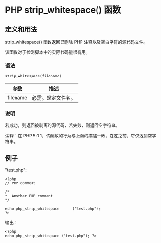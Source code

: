 # PHP strip_whitespace() 函数



## 定义和用法

strip_whitespace() 函数返回已删除 PHP 注释以及空白字符的源代码文件。

该函数对于检测脚本中的实际代码量很有用。

### 语法

```
strip_whitespace(filename)
```

| 参数 | 描述 |
| --- | --- |
| filename | 必需。规定文件名。 |

### 说明

若成功，则返回被剥离的源代码，若失败，则返回空字符串。

注释：在 PHP 5.0.1，该函数的行为与上面的描述一致。在这之前，它仅返回空字符串。

## 例子

"test.php":

```
<?php
// PHP comment

/*
*  Another PHP comment
*/

echo php_strip_whitespace      ("test.php");
?>
```

输出：

```
<?php
echo php_strip_whitespace ("test.php"); ?>
```



